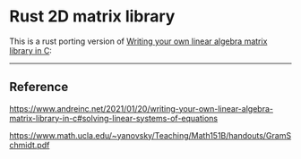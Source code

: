 # Rust 2D matrix library

This is a rust porting version of [Writing your own linear algebra matrix library in C](https://www.andreinc.net/2021/01/20/writing-your-own-linear-algebra-matrix-library-in-c#solving-linear-systems-of-equations):



---
## Reference 
https://www.andreinc.net/2021/01/20/writing-your-own-linear-algebra-matrix-library-in-c#solving-linear-systems-of-equations

https://www.math.ucla.edu/~yanovsky/Teaching/Math151B/handouts/GramSchmidt.pdf


